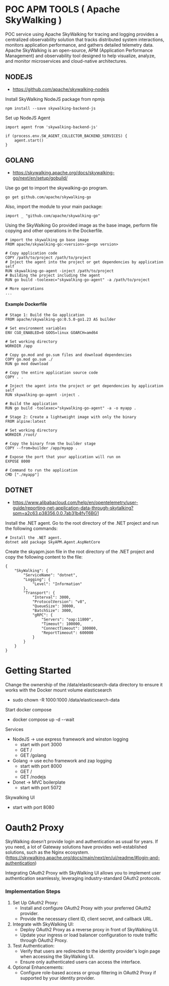 # POC APM TOOLS ( Apache SkyWalking )
POC service using Apache SkyWalking for tracing and logging provides a centralized observability solution that tracks distributed system interactions, monitors application performance, and gathers detailed telemetry data. Apache SkyWalking is an open-source, APM (Application Performance Management) and observability tool designed to help visualize, analyze, and monitor microservices and cloud-native architectures.

## NODEJS
- https://github.com/apache/skywalking-nodejs

Install SkyWalking NodeJS package from npmjs

    npm install --save skywalking-backend-js

Set up NodeJS Agent

    import agent from 'skywalking-backend-js'

    if (process.env.SW_AGENT_COLLECTOR_BACKEND_SERVICES) {
        agent.start()
    }

## GOLANG
- https://skywalking.apache.org/docs/skywalking-go/next/en/setup/gobuild/

Use go get to import the skywalking-go program.

    go get github.com/apache/skywalking-go

Also, import the module to your main package:

    import _ "github.com/apache/skywalking-go"


Using the SkyWalking Go provided image as the base image, perform file copying and other operations in the Dockerfile.

    # import the skywalking go base image
    FROM apache/skywalking-go:<version>-go<go version>

    # Copy application code
    COPY /path/to/project /path/to/project
    # Inject the agent into the project or get dependencies by application self
    RUN skywalking-go-agent -inject /path/to/project
    # Building the project including the agent
    RUN go build -toolexec="skywalking-go-agent" -a /path/to/project

    # More operations
    ...

#### Example Dockerfile

    # Stage 1: Build the Go application
    FROM apache/skywalking-go:0.5.0-go1.23 AS builder

    # Set environment variables
    ENV CGO_ENABLED=0 GOOS=linux GOARCH=amd64

    # Set working directory
    WORKDIR /app

    # Copy go.mod and go.sum files and download dependencies
    COPY go.mod go.sum ./
    RUN go mod download

    # Copy the entire application source code
    COPY . .

    # Inject the agent into the project or get dependencies by application self
    RUN skywalking-go-agent -inject .

    # Build the application
    RUN go build -toolexec="skywalking-go-agent" -a -o myapp .

    # Stage 2: Create a lightweight image with only the binary
    FROM alpine:latest

    # Set working directory
    WORKDIR /root/

    # Copy the binary from the builder stage
    COPY --from=builder /app/myapp .

    # Expose the port that your application will run on
    EXPOSE 8000

    # Command to run the application
    CMD ["./myapp"]


## DOTNET
- https://www.alibabacloud.com/help/en/opentelemetry/user-guide/reporting-net-application-data-through-skytalking?spm=a2c63.p38356.0.0.7ab31b4fvT6BG1

Install the .NET agent. Go to the root directory of the .NET project and run the following commands:

    # Install the .NET agent.
    dotnet add package SkyAPM.Agent.AspNetCore

Create the skyapm.json file in the root directory of the .NET project and copy the following content to the file:

    {
        "SkyWalking": {
            "ServiceName": "dotnet",
            "Logging": {
                "Level": "Information"
            },
            "Transport": {
                "Interval": 3000,
                "ProtocolVersion": "v8",
                "QueueSize": 30000,
                "BatchSize": 3000,
                "gRPC": {
                    "Servers": "oap:11800",
                    "Timeout": 100000,
                    "ConnectTimeout": 100000,
                    "ReportTimeout": 600000
                }
            }
        }
    }

# Getting Started
Change the ownership of the /data/elasticsearch-data directory to ensure it works with the Docker mount volume elasticsearch

- sudo chown -R 1000:1000 /data/elasticsearch-data

Start docker compose
- docker compose up -d --wait

Services
- NodeJS -> use express framework and winston logging
    - start with port 3000
    - GET /
    - GET /golang
- Golang -> use echo framework and zap logging
    - start with port 8000
    - GET /
    - GET /nodejs
- Donet -> MVC boilerplate
    - start with port 5072

Skywalking UI
- start with port 8080

# Oauth2 Proxy
SkyWalking doesn’t provide login and authentication as usual for years. If you need, a lot of Gateway solutions have provides well-established solutions, such as the Nginx ecosystem. (https://skywalking.apache.org/docs/main/next/en/ui/readme/#login-and-authentication)

Integrating OAuth2 Proxy with SkyWalking UI allows you to implement user authentication seamlessly, leveraging industry-standard OAuth2 protocols.

### Implementation Steps
1. Set Up OAuth2 Proxy:
    - Install and configure OAuth2 Proxy with your preferred OAuth2 provider.
    - Provide the necessary client ID, client secret, and callback URL.
2. Integrate with SkyWalking UI:
    - Deploy OAuth2 Proxy as a reverse proxy in front of SkyWalking UI.
    - Update your ingress or load balancer configuration to route traffic through OAuth2 Proxy.
3. Test Authentication:
    - Verify that users are redirected to the identity provider's login page when accessing the SkyWalking UI.
    - Ensure only authenticated users can access the interface.
4. Optional Enhancements:
    - Configure role-based access or group filtering in OAuth2 Proxy if supported by your identity provider.

